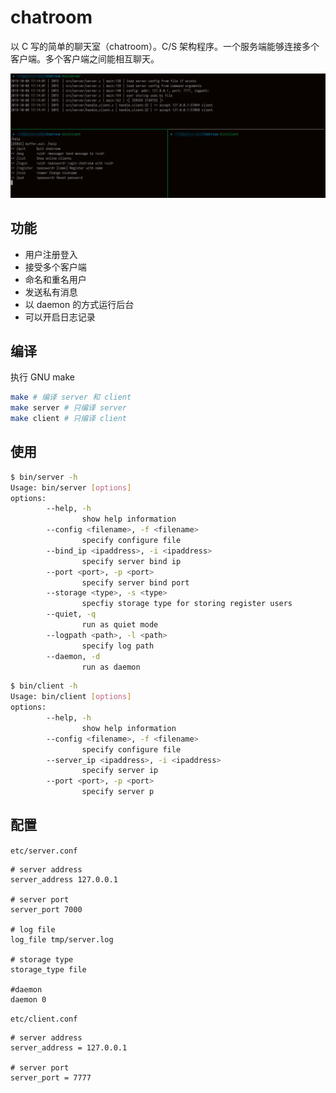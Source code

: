 # chatroom

以 C 写的简单的聊天室（chatroom）。C/S 架构程序。一个服务端能够连接多个客户端。多个客户端之间能相互聊天。

![image](screenshot/chatroom.png)

## 功能

- 用户注册登入
- 接受多个客户端
- 命名和重名用户
- 发送私有消息
- 以 daemon 的方式运行后台
- 可以开启日志记录

## 编译

执行 GNU make

```sh
make # 编译 server 和 client
make server # 只编译 server
make client # 只编译 client
```

## 使用

```sh
$ bin/server -h
Usage: bin/server [options]
options:
        --help, -h
                show help information
        --config <filename>, -f <filename>
                specify configure file
        --bind_ip <ipaddress>, -i <ipaddress>
                specify server bind ip
        --port <port>, -p <port>
                specify server bind port
        --storage <type>, -s <type>
                specfiy storage type for storing register users
        --quiet, -q
                run as quiet mode
        --logpath <path>, -l <path>
                specify log path
        --daemon, -d
                run as daemon
```

```sh
$ bin/client -h
Usage: bin/client [options]
options:
        --help, -h
                show help information
        --config <filename>, -f <filename>
                specify configure file
        --server_ip <ipaddress>, -i <ipaddress>
                specify server ip
        --port <port>, -p <port>
                specify server p
```

## 配置

`etc/server.conf`

```
# server address
server_address 127.0.0.1

# server port 
server_port 7000

# log file
log_file tmp/server.log

# storage type
storage_type file

#daemon
daemon 0
```

`etc/client.conf`

```
# server address
server_address = 127.0.0.1

# server port
server_port = 7777
```
